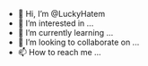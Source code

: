 - 👋 Hi, I’m @LuckyHatem
- 👀 I’m interested in ...
- 🌱 I’m currently learning ...
- 💞️ I’m looking to collaborate on ...
- 📫 How to reach me ...

<!---
LuckyHatem/LuckyHatem is a ✨ special ✨ repository because its `README.md` (this file) appears on your GitHub profile.
You can click the Preview link to take a look at your changes.
--->
